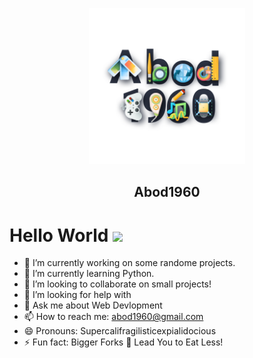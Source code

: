 <p align="center">
    <img src="asstes\my logopng.png" width = 250rem/>
    <h2 align="center">Abod1960</h2>
</p>
<h1> Hello World <img src = "https://raw.githubusercontent.com/MartinHeinz/MartinHeinz/master/wave.gif" width = 30px> </h1>

- 🔭 I’m currently working on some randome projects.
- 🌱 I’m currently learning Python.
- 👯 I’m looking to collaborate on small projects!
- 🤔 I’m looking for help with 
- 💬 Ask me about Web Devlopment
- 📫 How to reach me: [abod1960@gmail.com](mailto:abod1960@gmail.com)
- 😄 Pronouns: Supercalifragilisticexpialidocious
- ⚡ Fun fact: Bigger Forks 🍴 Lead You to Eat Less!


